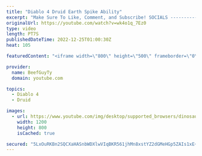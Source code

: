 ```yaml
---
title: "Diablo 4 Druid Earth Spike Ability"
excerpt: "Make Sure To Like, Comment, and Subscribe! SOCIALS ---------------------------------------------- Join Our ..."
originalUrl: https://youtube.com/watch?v=wk4o1q_7Ez0
type: video
length: PT7S
publishedDateTime: 2022-12-25T01:00:30Z
heat: 105

featuredContent: "<iframe width=\"800\" height=\"500\" frameborder=\"0\" src=\"https://www.youtube.com/embed/wk4o1q_7Ez0\" allow=\"accelerometer; autoplay; encrypted-media; gyroscope; picture-in-picture\" allowfullscreen></iframe>"

provider:
  name: BeefGuyTy
  domain: youtube.com

topics:
  - Diablo 4
  - Druid

images:
  - url: https://www.youtube.com/img/desktop/supported_browsers/dinosaur.png
    width: 1200
    height: 800
    isCached: true

secured: "5LxOuRKBn2SQCXaHASnbWDXlwVIqBKR561jhMn8xstYZ2dGMeHGp5ZAIs1xE+IGCKEgwyuass+zUKGRaCKhY4+c8nCXpU+0XTsAz2yCQ53kK2sgkN92k/bn7R7Mgih445LVSO4XPg3T1bpVVif5S+Eei5wm2KBS0fjmUijJzYp3o9Y/hbnStmEKCprra6LDbqrJ9RgSM3nEfMMrULQMW8uoFNuya3GG2Sf3NNDd9QkWFXo+R/xSNwtt5Ti8aprGMVeHfi19s4gs/oYoCBjfVLwi4yhzUnOaP/gtilf9Wxy6VCi37s/Pn/HvXJepX8hwnCixN7o35XJmnJs0jgCxJF1xikJ0fvQZnfdwRoB91lc5IPr6vmqdHlIeNEJwSHc4yrJWWOaek1YzmOc6SAy6IBTrOkZk4XgWt14pz8kYWB5I=;+rAvkyHxZgWdGk0tIzHLyA=="
---
```


